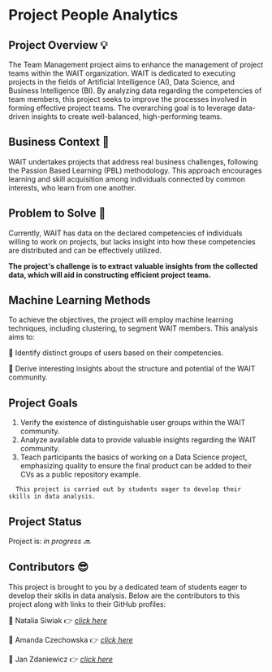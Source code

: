 # Project People Analytics

## Project Overview 💡
The Team Management project aims to enhance the management of project teams within the WAIT organization. WAIT is dedicated to executing projects in the fields of Artificial Intelligence (AI), Data Science, and Business Intelligence (BI). By analyzing data regarding the competencies of team members, this project seeks to improve the processes involved in forming effective project teams. The overarching goal is to leverage data-driven insights to create well-balanced, high-performing teams.

## Business Context 🧐
WAIT undertakes projects that address real business challenges, following the Passion Based Learning (PBL) methodology. This approach encourages learning and skill acquisition among individuals connected by common interests, who learn from one another.

## Problem to Solve 🤔
Currently, WAIT has data on the declared competencies of individuals willing to work on projects, but lacks insight into how these competencies are distributed and can be effectively utilized. 

**The project's challenge is to extract valuable insights 
from the collected data, which will aid in constructing efficient project teams.**

## Machine Learning Methods
To achieve the objectives, the project will employ machine learning techniques, including clustering, to segment WAIT members. This analysis aims to:

🔸 Identify distinct groups of users based on their competencies.

🔸 Derive interesting insights about the structure and potential of the WAIT community.

## Project Goals
1. Verify the existence of distinguishable user groups within the WAIT community.
2. Analyze available data to provide valuable insights regarding the WAIT community.
3. Teach participants the basics of working on a Data Science project, emphasizing quality to ensure the final product can be added to their CVs as a public repository example.

```
  This project is carried out by students eager to develop their skills in data analysis.
```

## Project Status
Project is: _in progress 🔜_  

## Contributors 😎
This project is brought to you by a dedicated team of students eager to develop their skills in data analysis. Below are the contributors to this project along with links to their GitHub profiles:

🔸 Natalia Siwiak 👉 [_click here_](https://github.com/nsiwiak)

🔸 Amanda Czechowska 👉 [_click here_](https://github.com/czeama)

🔸 Jan Zdaniewicz 👉 [_click here_](https://github.com/Zdanekk)



